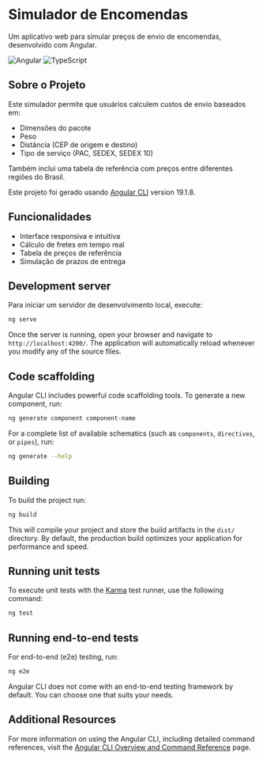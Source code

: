 # Simulador de Encomendas

Um aplicativo web para simular preços de envio de encomendas, desenvolvido com Angular.

![Angular](https://img.shields.io/badge/Angular-19.1.0-red)
![TypeScript](https://img.shields.io/badge/TypeScript-5.7-blue)

## Sobre o Projeto

Este simulador permite que usuários calculem custos de envio baseados em:
- Dimensões do pacote
- Peso
- Distância (CEP de origem e destino)
- Tipo de serviço (PAC, SEDEX, SEDEX 10)

Também inclui uma tabela de referência com preços entre diferentes regiões do Brasil.

Este projeto foi gerado usando [Angular CLI](https://github.com/angular/angular-cli) version 19.1.8.

## Funcionalidades

- Interface responsiva e intuitiva
- Cálculo de fretes em tempo real
- Tabela de preços de referência
- Simulação de prazos de entrega

## Development server

Para iniciar um servidor de desenvolvimento local, execute:

```bash
ng serve
```

Once the server is running, open your browser and navigate to `http://localhost:4200/`. The application will automatically reload whenever you modify any of the source files.

## Code scaffolding

Angular CLI includes powerful code scaffolding tools. To generate a new component, run:

```bash
ng generate component component-name
```

For a complete list of available schematics (such as `components`, `directives`, or `pipes`), run:

```bash
ng generate --help
```

## Building

To build the project run:

```bash
ng build
```

This will compile your project and store the build artifacts in the `dist/` directory. By default, the production build optimizes your application for performance and speed.

## Running unit tests

To execute unit tests with the [Karma](https://karma-runner.github.io) test runner, use the following command:

```bash
ng test
```

## Running end-to-end tests

For end-to-end (e2e) testing, run:

```bash
ng e2e
```

Angular CLI does not come with an end-to-end testing framework by default. You can choose one that suits your needs.

## Additional Resources

For more information on using the Angular CLI, including detailed command references, visit the [Angular CLI Overview and Command Reference](https://angular.dev/tools/cli) page.
